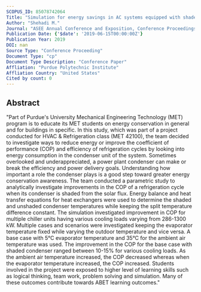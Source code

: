 ```yaml
---
SCOPUS_ID: 85078742064
Title: "Simulation for energy savings in AC systems equipped with shaded condensing units"
Author: "Shehadi M."
Journal: "ASEE Annual Conference and Exposition, Conference Proceedings"
Publication Date: {'$date': '2019-06-15T00:00:00Z'}
Publication Year: 2019
DOI: nan
Source Type: "Conference Proceeding"
Document Type: "cp"
Document Type Description: "Conference Paper"
Affliation: "Purdue Polytechnic Institute"
Affliation Country: "United States"
Cited by count: 0
---
```


## Abstract
"Part of Purdue's University Mechanical Engineering Technology (MET) program is to educate its MET students on energy conservation in general and for buildings in specific. In this study, which was part of a project conducted for HVAC & Refrigeration class (MET 42100), the team decided to investigate ways to reduce energy or improve the coefficient of performance (COP) and efficiency of refrigeration cycles by looking into energy consumption in the condenser unit of the system. Sometimes overlooked and underappreciated, a power plant condenser can make or break the efficiency and power delivery goals. Understanding how important a role the condenser plays is a good step toward greater energy conservation awareness. The team conducted a parametric study to analytically investigate improvements in the COP of a refrigeration cycle when its condenser is shaded from the solar flux. Energy balance and heat transfer equations for heat exchangers were used to determine the shaded and unshaded condenser temperatures while keeping the split temperature difference constant. The simulation investigated improvement in COP for multiple chiller units having various cooling loads varying from 286-1300 kW. Multiple cases and scenarios were investigated keeping the evaporator temperature fixed while varying the outdoor temperature and vice versa. A base case with 5°C evaporator temperature and 35°C for the ambient air temperature was used. The improvement in the COP for the base case with shaded condenser ranged between 10-15% for various cooling loads. As the ambient air temperature increased, the COP decreased whereas when the evaporator temperature increased, the COP increased. Students involved in the project were exposed to higher level of learning skills such as logical thinking, team work, problem solving and simulation. Many of these outcomes contribute towards ABET learning outcomes."
